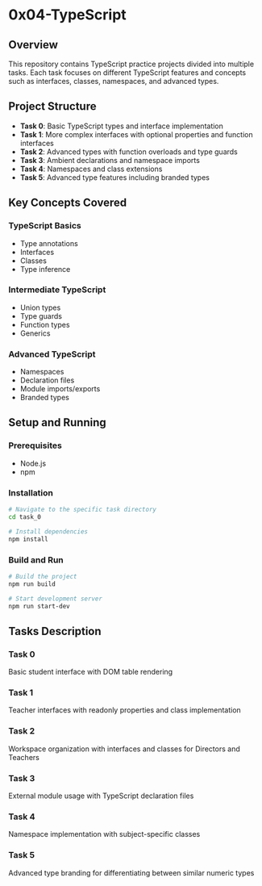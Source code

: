 # 0x04-TypeScript

## Overview
This repository contains TypeScript practice projects divided into multiple tasks. Each task focuses on different TypeScript features and concepts such as interfaces, classes, namespaces, and advanced types.

## Project Structure
- **Task 0**: Basic TypeScript types and interface implementation
- **Task 1**: More complex interfaces with optional properties and function interfaces
- **Task 2**: Advanced types with function overloads and type guards
- **Task 3**: Ambient declarations and namespace imports
- **Task 4**: Namespaces and class extensions
- **Task 5**: Advanced type features including branded types

## Key Concepts Covered

### TypeScript Basics
- Type annotations
- Interfaces
- Classes
- Type inference

### Intermediate TypeScript
- Union types
- Type guards
- Function types
- Generics

### Advanced TypeScript
- Namespaces
- Declaration files
- Module imports/exports
- Branded types

## Setup and Running

### Prerequisites
- Node.js
- npm

### Installation
```bash
# Navigate to the specific task directory
cd task_0

# Install dependencies
npm install
```

### Build and Run
```bash
# Build the project
npm run build

# Start development server
npm run start-dev
```

## Tasks Description

### Task 0
Basic student interface with DOM table rendering

### Task 1
Teacher interfaces with readonly properties and class implementation

### Task 2
Workspace organization with interfaces and classes for Directors and Teachers

### Task 3
External module usage with TypeScript declaration files

### Task 4
Namespace implementation with subject-specific classes

### Task 5
Advanced type branding for differentiating between similar numeric types
